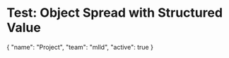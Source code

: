 # Test: Object Spread with Structured Value

{
  "name": "Project",
  "team": "mlld",
  "active": true
}
